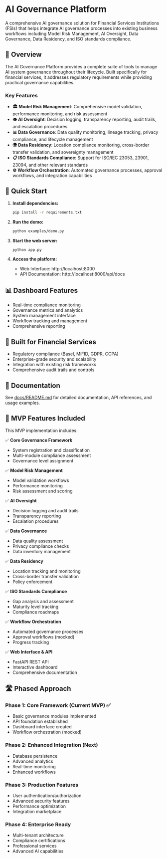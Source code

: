 # AI Governance Platform

A comprehensive AI governance solution for Financial Services Institutions (FSIs) that helps integrate AI governance processes into existing business workflows including Model Risk Management, AI Oversight, Data Governance, Data Residency, and ISO standards compliance.

## 🎯 Overview

The AI Governance Platform provides a complete suite of tools to manage AI system governance throughout their lifecycle. Built specifically for financial services, it addresses regulatory requirements while providing practical governance capabilities.

### Key Features

- **🏛️ Model Risk Management**: Comprehensive model validation, performance monitoring, and risk assessment
- **👁️ AI Oversight**: Decision logging, transparency reporting, audit trails, and escalation procedures  
- **📊 Data Governance**: Data quality monitoring, lineage tracking, privacy compliance, and lifecycle management
- **🌍 Data Residency**: Location compliance monitoring, cross-border transfer validation, and sovereignty management
- **📋 ISO Standards Compliance**: Support for ISO/IEC 23053, 23901, 23094, and other relevant standards
- **⚙️ Workflow Orchestration**: Automated governance processes, approval workflows, and integration capabilities

## 🚀 Quick Start

1. **Install dependencies:**
   ```bash
   pip install -r requirements.txt
   ```

2. **Run the demo:**
   ```bash
   python examples/demo.py
   ```

3. **Start the web server:**
   ```bash
   python app.py
   ```

4. **Access the platform:**
   - Web Interface: http://localhost:8000
   - API Documentation: http://localhost:8000/api/docs

## 📊 Dashboard Features

- Real-time compliance monitoring
- Governance metrics and analytics
- System management interface
- Workflow tracking and management
- Comprehensive reporting

## 🏦 Built for Financial Services

- Regulatory compliance (Basel, MiFID, GDPR, CCPA)
- Enterprise-grade security and scalability
- Integration with existing risk frameworks
- Comprehensive audit trails and controls

## 📖 Documentation

See [docs/README.md](docs/README.md) for detailed documentation, API references, and usage examples.

## 🎯 MVP Features Included

This MVP implementation includes:

✅ **Core Governance Framework**
- System registration and classification
- Multi-module compliance assessment
- Governance level assignment

✅ **Model Risk Management**
- Model validation workflows
- Performance monitoring
- Risk assessment and scoring

✅ **AI Oversight**
- Decision logging and audit trails
- Transparency reporting
- Escalation procedures

✅ **Data Governance**
- Data quality assessment
- Privacy compliance checks
- Data inventory management

✅ **Data Residency**
- Location tracking and monitoring
- Cross-border transfer validation
- Policy enforcement

✅ **ISO Standards Compliance**
- Gap analysis and assessment
- Maturity level tracking
- Compliance roadmaps

✅ **Workflow Orchestration**
- Automated governance processes
- Approval workflows (mocked)
- Progress tracking

✅ **Web Interface & API**
- FastAPI REST API
- Interactive dashboard
- Comprehensive documentation

## 🛣️ Phased Approach

### Phase 1: Core Framework (Current MVP) ✅
- Basic governance modules implemented
- API foundation established  
- Dashboard interface created
- Workflow orchestration (mocked)

### Phase 2: Enhanced Integration (Next)
- Database persistence
- Advanced analytics
- Real-time monitoring
- Enhanced workflows

### Phase 3: Production Features
- User authentication/authorization
- Advanced security features
- Performance optimization
- Integration marketplace

### Phase 4: Enterprise Ready
- Multi-tenant architecture
- Compliance certifications
- Professional services
- Advanced AI capabilities

